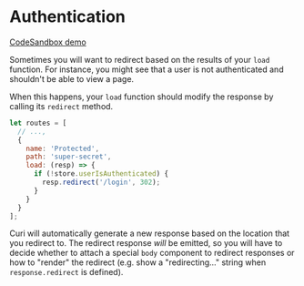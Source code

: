 # Authentication

[CodeSandbox demo](https://codesandbox.io/s/github/pshrmn/curi/tree/master/examples/react/authentication)

Sometimes you will want to redirect based on the results of your `load` function. For instance, you might see that a user is not authenticated and shouldn't be able to view a page.

When this happens, your `load` function should modify the response by calling its `redirect` method.

```js
let routes = [
  // ...,
  {
    name: 'Protected',
    path: 'super-secret',
    load: (resp) => {
      if (!store.userIsAuthenticated) {
        resp.redirect('/login', 302);
      }
    }
  }
];
```

Curi will automatically generate a new response based on the location that you redirect to. The redirect response _will_ be emitted, so you will have to decide whether to attach a special `body` component to redirect responses or how to "render" the redirect (e.g. show a "redirecting..." string when `response.redirect` is defined).
